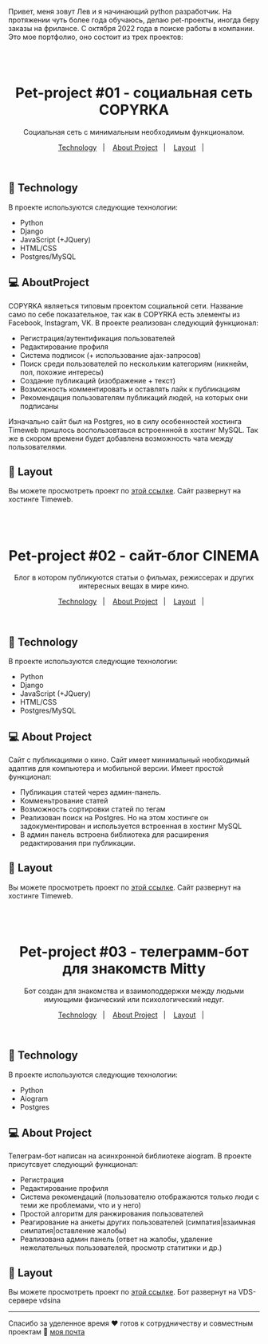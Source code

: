 Привет, меня зовут Лев и я начинающий python разработчик. На протяжении чуть более года обучаюсь, делаю pet-проекты, иногда беру заказы на фрилансе. С октября 2022 года в поиске работы в компании. Это мое портфолио, оно состоит из трех проектов:

<br>
<br>

<h1 align="center"> Pet-project #01 - социальная сеть COPYRKA

 </h1>

<p align="center">
Социальная сеть с минимальным необходимым функционалом.
</p>

<p align="center">
  <a href="#-Technology">Technology</a>&nbsp;&nbsp;&nbsp;|&nbsp;&nbsp;&nbsp;
  <a href="#-AboutProject">About Project</a>&nbsp;&nbsp;&nbsp;|&nbsp;&nbsp;&nbsp;
  <a href="#-Layout">Layout</a>&nbsp;&nbsp;&nbsp;|&nbsp;&nbsp;&nbsp;
</p>

<br>

## 🚀 Technology

В проекте используются следующие технологии:

- Python
- Django
- JavaScript (+JQuery)
- HTML/CSS
- Postgres/MySQL

## 💻 AboutProject

COPYRKA являеться типовым проектом социальной сети. Название само по себе показательное, так как в COPYRKA есть элементы из Facebook, Instagram, VK. В проекте реализован следующий функционал: 

- Регистрация/аутентификация пользователей
- Редактирование профиля
- Система подписок (+ использование ajax-запросов)
- Поиск среди пользователей по нескольким категориям (никнейм, пол, похожие интересы)
- Создание публикаций (изображение + текст)
- Возможность комментировать и оставлять лайк к публикациям
- Рекомендация пользователям публикаций людей, на которых они подписаны

Изначально сайт был на Postgres, но в силу особенностей хостинга Timeweb пришлось воспользовтаься встроеннной в хостинг MySQL. Так же в скором времени будет добавлена возможность чата между пользователями.

## 🔖 Layout

Вы можете просмотреть проект по [этой ссылке](https://www.figma.com/file/gpqavL469k0pPUGOmAQEM9/Explorer-Lab-%2301/duplicate). Сайт развернут на хостинге Timeweb.

<br><br>

<h1 align="center"> Pet-project #02 - сайт-блог CINEMA

 </h1>

<p align="center">
Блог в котором публикуются статьи о фильмах, режиссерах и других интересных вещах в мире кино.
</p>

<p align="center">
  <a href="#-Technology">Technology</a>&nbsp;&nbsp;&nbsp;|&nbsp;&nbsp;&nbsp;
  <a href="#-AboutProject">About Project</a>&nbsp;&nbsp;&nbsp;|&nbsp;&nbsp;&nbsp;
  <a href="#-Layout">Layout</a>&nbsp;&nbsp;&nbsp;|&nbsp;&nbsp;&nbsp;
</p>

<br>

## 🚀 Technology

В проекте используются следующие технологии:

- Python
- Django
- JavaScript (+JQuery)
- HTML/CSS
- Postgres/MySQL

## 💻 About Project

Сайт с публикациями о кино. Сайт имеет минимальный необходимый адаптив для компьютера и мобильной версии. Имеет простой функционал:

- Публикация статей через админ-панель.
- Комменьтрование статей
- Возможность сортировки статей по тегам
- Реализован поиск на Postgres. Но на этом хостинге он задокументирован и используется встроенная в хостинг MySQL
- В админ панель встроена библиотека для расширения редактирования при публикации.

## 🔖 Layout

Вы можете просмотреть проект по [этой ссылке](https://www.figma.com/file/gpqavL469k0pPUGOmAQEM9/Explorer-Lab-%2301/duplicate). Сайт развернут на хостинге Timeweb.

<br><br>

<h1 align="center"> Pet-project #03 - телеграмм-бот для знакомств Mitty

 </h1>

<p align="center">
Бот создан для знакомства и взаимоподдержки между людьми имующими физический или психологический недуг.
</p>

<p align="center">
  <a href="#-Technology">Technology</a>&nbsp;&nbsp;&nbsp;|&nbsp;&nbsp;&nbsp;
  <a href="#-AboutProject">About Project</a>&nbsp;&nbsp;&nbsp;|&nbsp;&nbsp;&nbsp;
  <a href="#-Layout">Layout</a>&nbsp;&nbsp;&nbsp;|&nbsp;&nbsp;&nbsp;
</p>

<br>

## 🚀 Technology

В проекте используются следующие технологии:

- Python
- Aiogram
- Postgres

## 💻 About Project

Телеграм-бот написан на асинхронной библиотеке aiogram. В проекте присутсвует следующий функционал:

- Регистрация
- Редактирование профиля
- Система рекомендаций (пользователю отображаются только люди с теми же проблемами, что и у него)
- Простой алгоритм для ранжирования пользователей
- Реагирование на анкеты других пользователей (симпатия|взаимная симпатия|оставление жалобы)
- Реализована админ панель (ответ на жалобы, удаление нежелательных пользователей, просмотр статитики и др.)

## 🔖 Layout

Вы можете просмотреть проект по [этой ссылке](https://www.figma.com/file/gpqavL469k0pPUGOmAQEM9/Explorer-Lab-%2301/duplicate). Бот развернут на VDS-сервере vdsina

---

Спасибо за уделенное время ♥ готов к сотрудничеству и совместным проектам :wave: [моя почта](https://discord.gg/rocketseat)
